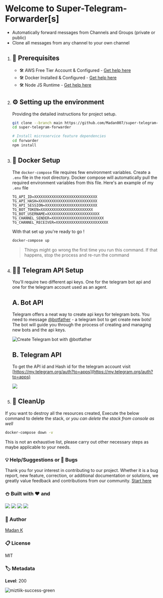 # Welcome to Super-Telegram-Forwarder[s]

- Automatically forward messages from Channels and Groups (private or public)
- Clone all messages from any channel to your own channel

1. ## 🧰 Prerequisites

   - 🛠 AWS Free Tier Account & Configured - [Get help here](https://www.youtube.com/watch?v=FRQ9fE4fd5g)
   - 🛠 Docker Installed & Configured - [Get help here](https://www.youtube.com/watch?v=gcacQ29AjOo)
   - 🛠 Node JS Runtime - [Get help here](https://www.youtube.com/watch?v=TQks1p7xjdI)

1. ## ⚙️ Setting up the environment

   Providing the detailed instructions for project setup.

   ```bash
   git clone --branch main https://github.com/Madan007/super-telegram-forwarder.git
   cd super-telegram-forwarder

   # Install microservice feature dependencies
   cd forwarder
   npm install
   ```

1. ## 🚀 Docker Setup

   The `docker-compose` file requires few environment variables. Create a `.env` file in the root directory. Docker compose will automatically pull the required environment variables from this file. Here's an example of my `.env` file

   ```docker
   TG_API_ID=XXXXXXXXXXXXXXXXXXXXXXXXXXXXX
   TG_API_HASH=XXXXXXXXXXXXXXXXXXXXXXXXXXX
   TG_API_SESSION=XXXXXXXXXXXXXXXXXXXXXXXX
   TG_BOT_TOKEN=XXXXXXXXXXXXXXXXXXXXXXXX
   TG_BOT_USERNAME=XXXXXXXXXXXXXXXXXXXXXXXX
   TG_CHANNEL_SENDER=XXXXXXXXXXXXXXXXXXXXXXXX
   TG_CHANNEL_RECEIVER=XXXXXXXXXXXXXXXXXXXXXXXX
   ```

   With that set up you're ready to go !

   ```bash
   docker-compose up
   ```

   > Things might go wrong the first time you run this command. If that happens, stop the process and re-run the command

1. ## 👷🏾 Telegram API Setup

   You'll require two different api keys. One for the telegram bot api and one for the telegram account used as an agent.

   ## A. Bot API

   Telegram offers a neat way to create api keys for telegram bots. You need to message [@botfather](https://t.me/botfather) - a telegram bot to get create new bots! The bot will guide you through the process of creating and managing new bots and the api keys.

   ![Create Telegram bot with @botfather](https://i.imgur.com/DNeoeTO.png)

   ## B. Telegram API

   To get the API id and Hash id for the telegram account visit [https://my.telegram.org/auth?to=apps](https://my.telegram.org/auth?to=apps)

   ![](https://i.imgur.com/KJ1kDDO.png)

1. ## 🧹 CleanUp

If you want to destroy all the resources created, Execute the below command to delete the stack, or _you can delete the stack from console as well_

```bash
docker-compose down -v
```

This is not an exhaustive list, please carry out other necessary steps as maybe applicable to your needs.

### 💡 Help/Suggestions or 🐛 Bugs

Thank you for your interest in contributing to our project. Whether it is a bug report, new feature, correction, or additional documentation or solutions, we greatly value feedback and contributions from our community. [Start here][200]

### :snowman: Built with ❤️ and

 <img src="https://img.shields.io/badge/Amazon_AWS-FF9900?style=for-the-badge&logo=amazonaws&logoColor=white" href="https://aws.amazon.com/" />
 <img src="https://img.shields.io/badge/Docker-2CA5E0?style=for-the-badge&logo=docker&logoColor=white" href="https://www.docker.com/" />
 <img src="https://img.shields.io/badge/Telegram-2CA5E0?style=for-the-badge&logo=telegram&logoColor=white" href="https://core.telegram.org/api" />
 <img src="https://img.shields.io/badge/Node.js-339933?style=for-the-badge&logo=nodedotjs&logoColor=white" href="https://nodejs.org/en/docs/" />

### :man: Author

[Madan K](https://www.linkedin.com/in/madan-k-97606010a/)

### :clipboard: License

MIT

### 🏷️ Metadata

**Level**: 200

![miztiik-success-green](https://img.shields.io/badge/miztiik-cdk-success-green)

[200]: https://github.com/Madan007/super-telegram-forwarder/issues
